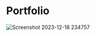 # Portfolio
![Screenshot 2023-12-18 234757](https://github.com/7Gloria/Portfolio/assets/96525844/bdba9fa0-4de8-49b9-adc3-875efb03d66b)

